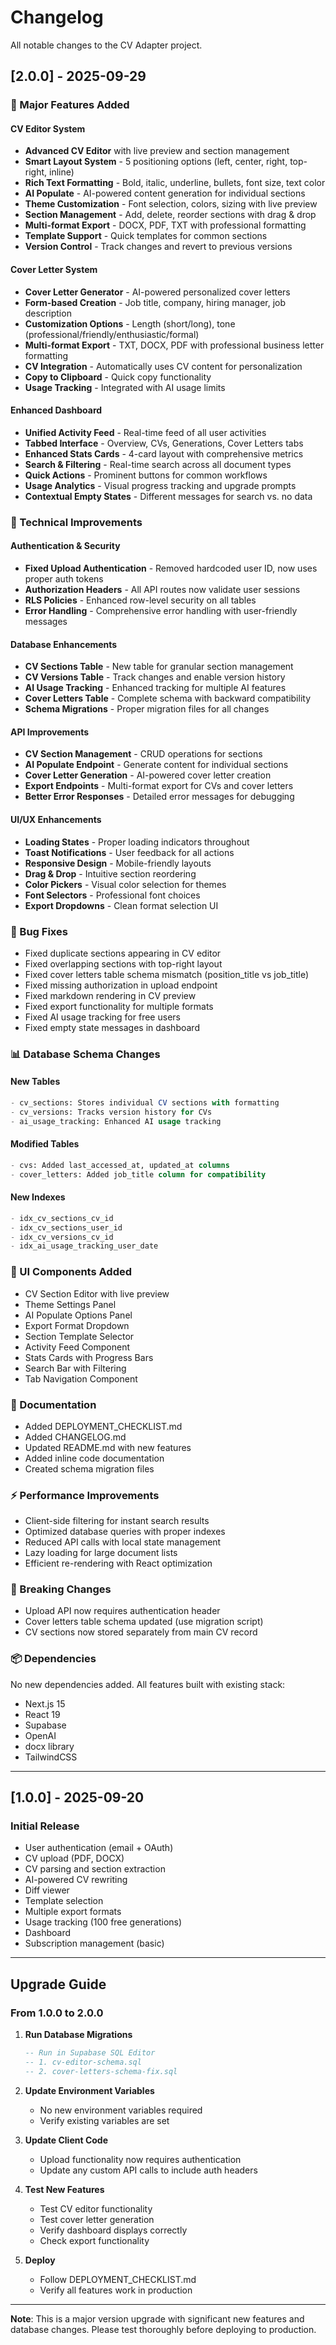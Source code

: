 # Changelog

All notable changes to the CV Adapter project.

## [2.0.0] - 2025-09-29

### 🎉 Major Features Added

#### CV Editor System
- **Advanced CV Editor** with live preview and section management
- **Smart Layout System** - 5 positioning options (left, center, right, top-right, inline)
- **Rich Text Formatting** - Bold, italic, underline, bullets, font size, text color
- **AI Populate** - AI-powered content generation for individual sections
- **Theme Customization** - Font selection, colors, sizing with live preview
- **Section Management** - Add, delete, reorder sections with drag & drop
- **Multi-format Export** - DOCX, PDF, TXT with professional formatting
- **Template Support** - Quick templates for common sections
- **Version Control** - Track changes and revert to previous versions

#### Cover Letter System
- **Cover Letter Generator** - AI-powered personalized cover letters
- **Form-based Creation** - Job title, company, hiring manager, job description
- **Customization Options** - Length (short/long), tone (professional/friendly/enthusiastic/formal)
- **Multi-format Export** - TXT, DOCX, PDF with professional business letter formatting
- **CV Integration** - Automatically uses CV content for personalization
- **Copy to Clipboard** - Quick copy functionality
- **Usage Tracking** - Integrated with AI usage limits

#### Enhanced Dashboard
- **Unified Activity Feed** - Real-time feed of all user activities
- **Tabbed Interface** - Overview, CVs, Generations, Cover Letters tabs
- **Enhanced Stats Cards** - 4-card layout with comprehensive metrics
- **Search & Filtering** - Real-time search across all document types
- **Quick Actions** - Prominent buttons for common workflows
- **Usage Analytics** - Visual progress tracking and upgrade prompts
- **Contextual Empty States** - Different messages for search vs. no data

### 🔧 Technical Improvements

#### Authentication & Security
- **Fixed Upload Authentication** - Removed hardcoded user ID, now uses proper auth tokens
- **Authorization Headers** - All API routes now validate user sessions
- **RLS Policies** - Enhanced row-level security on all tables
- **Error Handling** - Comprehensive error handling with user-friendly messages

#### Database Enhancements
- **CV Sections Table** - New table for granular section management
- **CV Versions Table** - Track changes and enable version history
- **AI Usage Tracking** - Enhanced tracking for multiple AI features
- **Cover Letters Table** - Complete schema with backward compatibility
- **Schema Migrations** - Proper migration files for all changes

#### API Improvements
- **CV Section Management** - CRUD operations for sections
- **AI Populate Endpoint** - Generate content for individual sections
- **Cover Letter Generation** - AI-powered cover letter creation
- **Export Endpoints** - Multi-format export for CVs and cover letters
- **Better Error Responses** - Detailed error messages for debugging

#### UI/UX Enhancements
- **Loading States** - Proper loading indicators throughout
- **Toast Notifications** - User feedback for all actions
- **Responsive Design** - Mobile-friendly layouts
- **Drag & Drop** - Intuitive section reordering
- **Color Pickers** - Visual color selection for themes
- **Font Selectors** - Professional font choices
- **Export Dropdowns** - Clean format selection UI

### 🐛 Bug Fixes

- Fixed duplicate sections appearing in CV editor
- Fixed overlapping sections with top-right layout
- Fixed cover letters table schema mismatch (position_title vs job_title)
- Fixed missing authorization in upload endpoint
- Fixed markdown rendering in CV preview
- Fixed export functionality for multiple formats
- Fixed AI usage tracking for free users
- Fixed empty state messages in dashboard

### 📊 Database Schema Changes

#### New Tables
```sql
- cv_sections: Stores individual CV sections with formatting
- cv_versions: Tracks version history for CVs
- ai_usage_tracking: Enhanced AI usage tracking
```

#### Modified Tables
```sql
- cvs: Added last_accessed_at, updated_at columns
- cover_letters: Added job_title column for compatibility
```

#### New Indexes
```sql
- idx_cv_sections_cv_id
- idx_cv_sections_user_id
- idx_cv_versions_cv_id
- idx_ai_usage_tracking_user_date
```

### 🎨 UI Components Added

- CV Section Editor with live preview
- Theme Settings Panel
- AI Populate Options Panel
- Export Format Dropdown
- Section Template Selector
- Activity Feed Component
- Stats Cards with Progress Bars
- Search Bar with Filtering
- Tab Navigation Component

### 📝 Documentation

- Added DEPLOYMENT_CHECKLIST.md
- Added CHANGELOG.md
- Updated README.md with new features
- Added inline code documentation
- Created schema migration files

### ⚡ Performance Improvements

- Client-side filtering for instant search results
- Optimized database queries with proper indexes
- Reduced API calls with local state management
- Lazy loading for large document lists
- Efficient re-rendering with React optimization

### 🔄 Breaking Changes

- Upload API now requires authentication header
- Cover letters table schema updated (use migration script)
- CV sections now stored separately from main CV record

### 📦 Dependencies

No new dependencies added. All features built with existing stack:
- Next.js 15
- React 19
- Supabase
- OpenAI
- docx library
- TailwindCSS

---

## [1.0.0] - 2025-09-20

### Initial Release

- User authentication (email + OAuth)
- CV upload (PDF, DOCX)
- CV parsing and section extraction
- AI-powered CV rewriting
- Diff viewer
- Template selection
- Multiple export formats
- Usage tracking (100 free generations)
- Dashboard
- Subscription management (basic)

---

## Upgrade Guide

### From 1.0.0 to 2.0.0

1. **Run Database Migrations**
   ```sql
   -- Run in Supabase SQL Editor
   -- 1. cv-editor-schema.sql
   -- 2. cover-letters-schema-fix.sql
   ```

2. **Update Environment Variables**
   - No new environment variables required
   - Verify existing variables are set

3. **Update Client Code**
   - Upload functionality now requires authentication
   - Update any custom API calls to include auth headers

4. **Test New Features**
   - Test CV editor functionality
   - Test cover letter generation
   - Verify dashboard displays correctly
   - Check export functionality

5. **Deploy**
   - Follow DEPLOYMENT_CHECKLIST.md
   - Verify all features work in production

---

**Note**: This is a major version upgrade with significant new features and database changes. Please test thoroughly before deploying to production.

